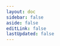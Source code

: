 ```yaml
---
layout: doc
sidebar: false
aside: false
editLink: false
lastUpdated: false
---
```


<script setup>
  import {
    VPTeamPage,
    VPTeamPageTitle,
    VPTeamMembers,
    VPTeamPageSection,
  } from 'vitepress/theme'

  const creators = [
    {
      avatar: '/vova.png',
      name: 'Вова Воложанинов',
      title: 'Создатель сайта',
      //org: 'OpenAI Inc.',
      orgLink: 'https://vk.com/vova3141592',
      desc: 'Создал сайт, пишет статьи',
      //sponsor: 'https://vk.com/vova3141592',
      //actionText: 'Нравится',
      links: [
        { icon: 'vk', link: 'https://vk.com/vova3141592' },
        { icon: 'telegram', link: 'https://t.me/vova3141592' }
      ]
    },
        {
      avatar: '/vlad.jpg',
      name: 'Влад Воложанинов',
      title: 'Исследователь',
      //org: 'Apple Inc.',
      //orgLink: 'https://vk.com/id580894789',
      desc: 'Придумывает, как применять результаты исследований на практике',
      //sponsor: 'https://vk.com/id580894789',
      //actionText: 'Нравится',
      links: [
        { icon: 'vk', link: 'https://vk.com/id580894789' },
        { icon: 'telegram', link: 'https://t.me/varpex1' }
      ]
    },
  ]

const members = [
    {
      avatar: '/vova.png',
      name: 'Вова Воложанинов',
      title: 'ML-исследователь',
      org: 'OpenAI Inc.',
      orgLink: 'https://vk.com/vova3141592',
      desc: 'Создатель сайта, напишет ещё пару статей здесь.',
      sponsor: 'https://vk.com/vova3141592',
      actionText: 'Нравится',
      links: [
        { icon: 'vk', link: 'https://vk.com/vova3141592' },
        { icon: 'telegram', link: 'https://t.me/vova3141592' }
      ]
    },
        {
      avatar: '/vlad.jpg',
      name: 'Влад Воложанинов',
      title: 'DevOps-инженер',
      org: 'Apple Inc.',
      orgLink: 'https://vk.com/id580894789',
      desc: 'Будет писать статьи и везде прикреплять исследования.',
      sponsor: 'https://vk.com/id580894789',
      actionText: 'Нравится',
      links: [
        { icon: 'vk', link: 'https://vk.com/id580894789' },
        { icon: 'telegram', link: 'https://t.me/varpex1' }
      ]
    },
]
</script>

<VPTeamPage>
  <VPTeamPageTitle>
    <template #title> Участники </template>
    <template #lead>
      Помочь с проектом может каждый
    </template>
  </VPTeamPageTitle>
  <VPTeamMembers size="small" :members="creators" />
</VPTeamPage>

<!--- Эта штука слишком жирная, пока что такая большая не нужна
<VPTeamPage>
  <VPTeamPageTitle>
    <template #title>Создатели</template>
    <template #lead>Самые умные просто</template>
  </VPTeamPageTitle>
  <VPTeamMembers size="medium" :members="creators" />
  <VPTeamPageSection>
    <template #title>Исследователи</template>
    <template #lead>Помощники всякие</template>
    <template #members>
      <VPTeamMembers size="small" :members="members" />
    </template>
  </VPTeamPageSection>
</VPTeamPage>
--->